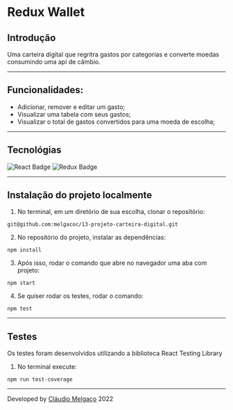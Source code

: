 # Redux Wallet

## Introdução
Uma carteira digital que regritra gastos por categorias e converte moedas consumindo uma api de câmbio.

---

## Funcionalidades:
- Adicionar, remover e editar um gasto;
- Visualizar uma tabela com seus gastos;
- Visualizar o total de gastos convertidos para uma moeda de escolha;

---

## Tecnológias

![React Badge](https://img.shields.io/badge/React-20232A?style=for-the-badge&logo=react&logoColor=61DAFB)
![Redux Badge](https://img.shields.io/badge/Redux-593D88?style=for-the-badge&logo=redux&logoColor=white
)

---

## Instalação do projeto localmente

1. No terminal, em um diretório de sua escolha, clonar o repositório:

```
git@github.com:melgacoc/13-projeto-carteira-digital.git
```

2. No repositório do projeto, instalar as dependências:

```
npm install
```

3. Após isso, rodar o comando que abre no navegador uma aba com projeto:

```
npm start
```

4. Se quiser rodar os testes, rodar o comando:

```
npm test
```

---

## Testes
Os testes foram desenvolvidos utilizando a biblioteca React Testing Library
1. No terminal execute:

```
npm run test-coverage
```

---

Developed by [Cláudio Melgaço](https://github.com/melgacoc) 2022

